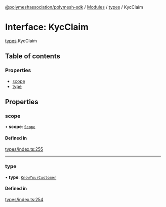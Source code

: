 [@polymeshassociation/polymesh-sdk](../README.md) / [Modules](../modules.md) / [types](../modules/types.md) / KycClaim

# Interface: KycClaim

[types](../modules/types.md).KycClaim

## Table of contents

### Properties

- [scope](types.KycClaim.md#scope)
- [type](types.KycClaim.md#type)

## Properties

### scope

• **scope**: [`Scope`](types.Scope.md)

#### Defined in

[types/index.ts:255](https://github.com/PolymathNetwork/polymesh-sdk/blob/31dfa0dc/src/types/index.ts#L255)

___

### type

• **type**: [`KnowYourCustomer`](../enums/types.ClaimType.md#knowyourcustomer)

#### Defined in

[types/index.ts:254](https://github.com/PolymathNetwork/polymesh-sdk/blob/31dfa0dc/src/types/index.ts#L254)

